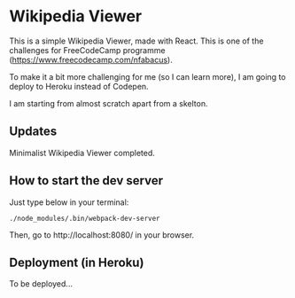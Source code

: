 # Wikipedia Viewer

This is a simple Wikipedia Viewer, made with React.
This is one of the challenges for FreeCodeCamp programme (https://www.freecodecamp.com/nfabacus).

To make it a bit more challenging for me (so I can learn more), I am going to deploy to Heroku instead of Codepen.

I am starting from almost scratch apart from a skelton.

## Updates
Minimalist Wikipedia Viewer completed.

## How to start the dev server
Just type below in your terminal:
```
./node_modules/.bin/webpack-dev-server
```
Then, go to http://localhost:8080/ in your browser.

## Deployment (in Heroku)
To be deployed...
